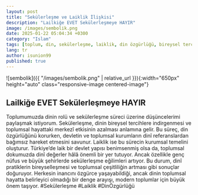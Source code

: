 ```yaml
---
layout: post
title: "Sekülerleşme ve Laiklik İlişkisi"
description: "Lailkiğe EVET Sekülerleşmeye HAYIR"
image: /images/sembolik.png
date: 2025-01-22 05:04:34 +0300
category: "Islam"
tags: [toplum, din, sekülerleşme, laiklik, din özgürlüğü, bireysel tercih, toplumsal hayat, devlet, dinî referanslar, Türkiye, dinî değerler, genç nüfus, büyük şehirler, dinî pratikler, bireyselleşme, toplumsal çeşitlilik, modern toplum, denge arayışı, inanç özgürlüğü, kurumsal yapı, toplumsal dokuma, dinin rolü, sekülerleşme eğilimleri, dinî etki, toplumsal değişim, özgürlük, çoğulculuk, dinî yaşam, toplumsal dönüşüm]
lang: tr
author: isunion99
published: true
---
```


![sembolik]({{ "/images/sembolik.png" | relative_url }}){:width="650px" height="auto" class="responsive-image centered-image"}

## **Lailkiğe EVET Sekülerleşmeye HAYIR**

<div class="frame">
  <p>Toplumumuzda dinin rolü ve sekülerleşme süreci üzerine düşüncelerimi paylaşmak istiyorum. Sekülerleşme, dinin bireysel tercihlere indirgenmesi ve toplumsal hayattaki merkezî etkisinin azalması anlamına gelir. Bu süreç, din özgürlüğünü korurken, devletin ve toplumsal kurumların dinî referanslardan bağımsız hareket etmesini savunur. Laiklik ise bu sürecin kurumsal temelini oluşturur. Türkiye’de laik bir devlet yapısı benimsenmiş olsa da, toplumsal dokumuzda dinî değerler hâlâ önemli bir yer tutuyor. Ancak özellikle genç nüfus ve büyük şehirlerde sekülerleşme eğilimleri artıyor. Bu durum, dinî pratiklerin bireyselleşmesi ve toplumsal çeşitliliğin artması gibi sonuçlar doğuruyor. Herkesin inancını özgürce yaşayabildiği, ancak dinin toplumsal hayatta belirleyici olmadığı bir denge arayışı, modern toplumlar için büyük önem taşıyor. #Sekülerleşme #Laiklik #DinÖzgürlüğü</p>
</div>
